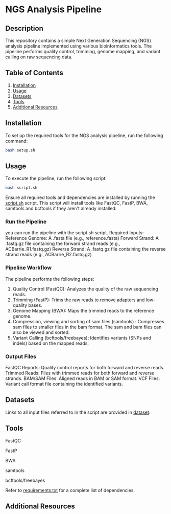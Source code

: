# NGS Analysis Pipeline
## Description
This repository contains a simple Next Generation Sequencing (NGS) analysis pipeline implemented using various bioinformatics tools. The pipeline performs quality control, trimming, genome mapping, and variant calling on raw sequencing data.

## Table of Contents
1. [Installation](#installation)
2. [Usage](#usage)
3. [Datasets](#datasets)
4. [Tools](#tools)
5. [Additional Resources](#AdditionalResources)
   

## Installation
To set up the required tools for the NGS analysis pipeline, run the following command:

```bash
bash setup.sh
```

## Usage
To execute the pipeline, run the following script:
```bash
bash script.sh
```
Ensure all required tools and dependencies are installed by running the
[script.sh](https://github.com/aloyetunde/-hackbio-cancer-intership-/blob/main/script.sh) script. This script will install tools like FastQC, FastP, BWA, samtools and bcftools if they aren't already installed:

 ### Run the Pipeline
you can run the pipeline with the script.sh script.
Required Inputs:
Reference Genome: A .fasta file (e.g., reference.fasta)
Forward Strand: A .fastq.gz file containing the forward strand reads (e.g., ACBarrie_R1.fastq.gz)
Reverse Strand: A .fastq.gz file containing the reverse strand reads (e.g., ACBarrie_R2.fastq.gz)

 ### Pipeline Workflow
The pipeline performs the following steps:

1. Quality Control (FastQC): Analyzes the quality of the raw sequencing reads.
2. Trimming (FastP): Trims the raw reads to remove adapters and low-quality bases.
3. Genome Mapping (BWA): Maps the trimmed reads to the reference genome.
4. Compression, viewing and sorting of sam files (samtools) : Compresses sam files to smaller files in the bam format. The sam and bam files can also be viewed and sorted.
5. Variant Calling (bcftools/freebayes): Identifies variants (SNPs and indels) based on the mapped reads.

 ### Output Files
FastQC Reports: Quality control reports for both forward and reverse reads.
Trimmed Reads: Files with trimmed reads for both forward and reverse strands.
BAM/SAM Files: Aligned reads in BAM or SAM format.
VCF Files: Variant call format file containing the identified variants.

## Datasets
Links to all input files referred to in the script are provided in [dataset](https://github.com/aloyetunde/-hackbio-cancer-intership-/blob/main/STAGE%204/DATA/DATASET.md).

## Tools
FastQC

FastP

BWA

samtools

bcftools/freebayes

Refer to [requirements.txt](https://github.com/aloyetunde/-hackbio-cancer-intership-/blob/main/requirements.txt) for a complete list of dependencies.

## Additional Resources
